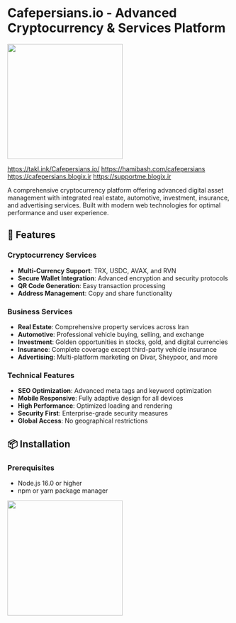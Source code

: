 # Cafepersians.io - Advanced Cryptocurrency & Services Platform

<a href="http://www.coffeete.ir/Cafepersians">
       <img src="http://www.coffeete.ir/images/buttons/lemonchiffon.png" style="width:260px;" />
</a>


https://takl.ink/Cafepersians.io/
https://hamibash.com/cafepersians
https://cafepersians.blogix.ir
https://supportme.blogix.ir


A comprehensive cryptocurrency platform offering advanced digital asset management with integrated real estate, automotive, investment, insurance, and advertising services. Built with modern web technologies for optimal performance and user experience.

## 🚀 Features

### Cryptocurrency Services
- **Multi-Currency Support**: TRX, USDC, AVAX, and RVN
- **Secure Wallet Integration**: Advanced encryption and security protocols
- **QR Code Generation**: Easy transaction processing
- **Address Management**: Copy and share functionality

### Business Services
- **Real Estate**: Comprehensive property services across Iran
- **Automotive**: Professional vehicle buying, selling, and exchange
- **Investment**: Golden opportunities in stocks, gold, and digital currencies
- **Insurance**: Complete coverage except third-party vehicle insurance
- **Advertising**: Multi-platform marketing on Divar, Sheypoor, and more

### Technical Features
- **SEO Optimization**: Advanced meta tags and keyword optimization
- **Mobile Responsive**: Fully adaptive design for all devices
- **High Performance**: Optimized loading and rendering
- **Security First**: Enterprise-grade security measures
- **Global Access**: No geographical restrictions


## 📦 Installation

### Prerequisites
- Node.js 16.0 or higher
- npm or yarn package manager


<a href="http://www.coffeete.ir/Cafepersians">
       <img src="http://www.coffeete.ir/images/buttons/lemonchiffon.png" style="width:260px;" />
</a>


